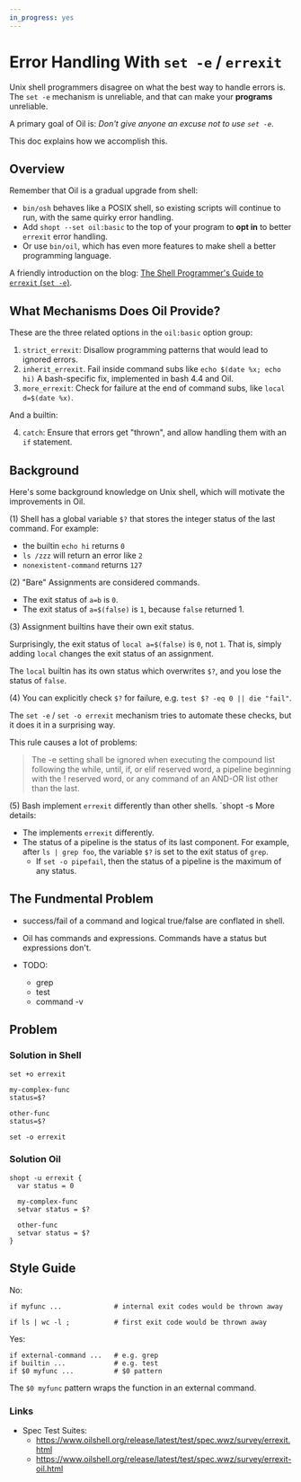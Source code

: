 ```yaml
---
in_progress: yes
---
```


Error Handling With `set -e` / `errexit`
========================================

Unix shell programmers disagree on what the best way to handle errors is.  The
`set -e` mechanism is unreliable, and that can make your **programs**
unreliable.

A primary goal of Oil is: *Don't give anyone an excuse not to use `set -e`*.

This doc explains how we accomplish this.

<div id="toc">
</div>

## Overview

Remember that Oil is a gradual upgrade from shell:

- `bin/osh` behaves like a POSIX shell, so existing scripts will continue to
  run, with the same quirky error handling.
- Add `shopt --set oil:basic` to the top of your program to **opt in** to
  better `errexit` error handling.
- Or use `bin/oil`, which has even more features to make shell a better
  programming language.

A friendly introduction on the blog: [The Shell Programmer's Guide to `errexit`
(`set -e`)](TODO).

## What Mechanisms Does Oil Provide?

These are the three related options in the `oil:basic` option group:

1. `strict_errexit`: Disallow programming patterns that would lead to ignored
   errors.
3. `inherit_errexit`.  Fail inside command subs like `echo $(date %x; echo hi)`
   A bash-specific fix, implemented in bash 4.4 and Oil.
2. `more_errexit`: Check for failure at the end of command subs, like `local
   d=$(date %x)`.

And a builtin:

4. `catch`: Ensure that errors get "thrown", and allow handling them with an
   `if` statement.

<!-- TODO: copy section from OSH manual -->

## Background

Here's some background knowledge on Unix shell, which will motivate the
improvements in Oil.

(1) Shell has a global variable `$?` that stores the integer status of the last
command.  For example:

- the builtin `echo hi` returns `0`
- `ls /zzz` will return an error like `2`
- `nonexistent-command` returns `127`

(2) "Bare" Assignments are considered commands.

- The exit status of `a=b` is `0`.
- The exit status of `a=$(false)` is `1`, because `false` returned 1.

(3) Assignment builtins have their own exit status.

Surprisingly, the exit status of `local a=$(false)` is `0`, not `1`.  That is,
simply adding `local` changes the exit status of an assignment.

The `local` builtin has its own status which overwrites `$?`, and you lose the
status of `false`.

(4) You can explicitly check `$?` for failure, e.g. `test $? -eq 0 || die
"fail"`.

The `set -e` / `set -o errexit` mechanism tries to automate these checks, but
it does it in a surprising way.

This rule causes a lot of problems:

> The -e setting shall be ignored when executing the compound list following
> the while, until, if, or elif reserved word, a pipeline beginning with the !
> reserved word, or any command of an AND-OR list other than the last.

(5) Bash implement `errexit` differently than other shells.  `shopt -s More details:

- The implements `errexit` differently.
- The status of a pipeline is the status of its last component.  For example,
  after `ls | grep foo`, the variable `$?` is set to the exit status of `grep`.
  - If `set -o pipefail`, then the status of a pipeline is the maximum of any
    status.

## The Fundmental Problem

- success/fail of a command and logical true/false are conflated in shell.
- Oil has commands and expressions.  Commands have a status but expressions
  don't.

- TODO:
  - grep
  - test
  - command -v



## Problem

### Solution in Shell

    set +o errexit

    my-complex-func
    status=$?

    other-func
    status=$?

    set -o errexit


### Solution Oil

    shopt -u errexit {
      var status = 0 

      my-complex-func
      setvar status = $?

      other-func
      setvar status = $?
    }

## Style Guide

No:

    if myfunc ...             # internal exit codes would be thrown away

    if ls | wc -l ;           # first exit code would be thrown away


Yes:

    if external-command ...   # e.g. grep
    if builtin ...            # e.g. test
    if $0 myfunc ...          # $0 pattern


The `$0 myfunc` pattern wraps the function in an external command.

<!-- TODO: link to blog post explaining it -->

### Links


- Spec Test Suites:
  - <https://www.oilshell.org/release/latest/test/spec.wwz/survey/errexit.html>
  - <https://www.oilshell.org/release/latest/test/spec.wwz/survey/errexit-oil.html>
